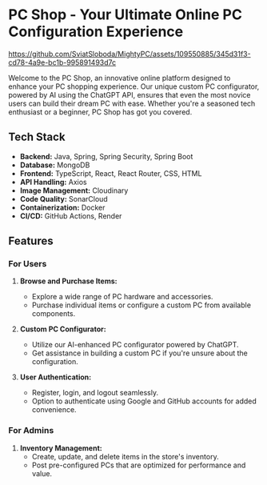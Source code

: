 # PC Shop - Your Ultimate Online PC Configuration Experience

https://github.com/SviatSloboda/MightyPC/assets/109550885/345d31f3-cd78-4a9e-bc1b-995891493d7c

Welcome to the PC Shop, an innovative online platform designed to enhance your PC shopping experience. Our unique custom PC configurator, powered by AI using the ChatGPT API, ensures that even the most novice users can build their dream PC with ease. Whether you're a seasoned tech enthusiast or a beginner, PC Shop has got you covered.

## Tech Stack

- **Backend:** Java, Spring, Spring Security, Spring Boot
- **Database:** MongoDB
- **Frontend:** TypeScript, React, React Router, CSS, HTML
- **API Handling:** Axios
- **Image Management:** Cloudinary
- **Code Quality:** SonarCloud
- **Containerization:** Docker
- **CI/CD:** GitHub Actions, Render

## Features

### For Users
1. **Browse and Purchase Items:**
   - Explore a wide range of PC hardware and accessories.
   - Purchase individual items or configure a custom PC from available components.

2. **Custom PC Configurator:**
   - Utilize our AI-enhanced PC configurator powered by ChatGPT.
   - Get assistance in building a custom PC if you're unsure about the configuration.

3. **User Authentication:**
   - Register, login, and logout seamlessly.
   - Option to authenticate using Google and GitHub accounts for added convenience.

### For Admins
1. **Inventory Management:**
   - Create, update, and delete items in the store's inventory.
   - Post pre-configured PCs that are optimized for performance and value.
